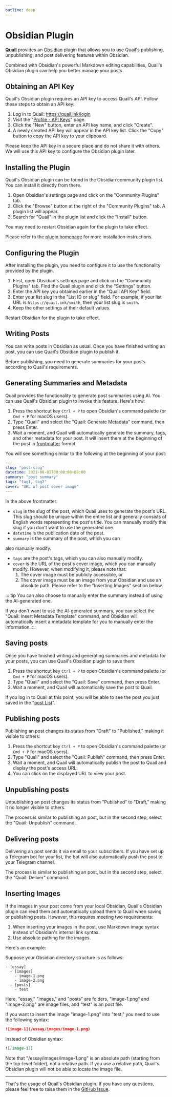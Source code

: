 ```yaml
---
outline: deep
---
```

# Obsidian Plugin

**[Quail](https://quail.ink "Quail Official Website")** provides an [Obsidian](https://obsidian.md/) plugin that allows you to use Quail's publishing, unpublishing, and post delivering features within Obsidian.

Combined with Obsidian's powerful Markdown editing capabilities, Quail's Obsidian plugin can help you better manage your posts.

## Obtaining an API Key

Quail's Obsidian plugin requires an API key to access Quail's API. Follow these steps to obtain an API key:

1. Log in to Quail: https://quail.ink/login
2. Visit the "[Profile - API Keys](https://quail.ink/dashboard/profile/apikeys)" page.
3. Click the "New" button, enter an API key name, and click "Create".
4. A newly created API key will appear in the API key list. Click the "Copy" button to copy the API key to your clipboard.

Please keep the API key in a secure place and do not share it with others. We will use this API key to configure the Obsidian plugin later.

## Installing the Plugin

Quail's Obsidian plugin can be found in the Obsidian community plugin list. You can install it directly from there.

1. Open Obsidian's settings page and click on the "Community Plugins" tab.
2. Click the "Browse" button at the right of the "Community Plugins" tab. A plugin list will appear.
3. Search for "Quail" in the plugin list and click the "Install" button.

You may need to restart Obsidian again for the plugin to take effect.

Please refer to the [plugin homepage](https://github.com/quail-ink/obsidian-quail) for more installation instructions.

## Configuring the Plugin

After installing the plugin, you need to configure it to use the functionality provided by the plugin.

1. First, open Obsidian's settings page and click on the "Community Plugins" tab. Find the Quail plugin and click the "Settings" button.
2. Enter the API key you obtained earlier in the "Quail API Key" field.
3. Enter your list slug in the "List ID or slug" field. For example, if your list URL is `https://quail.ink/smith`, then your list slug is `smith`.
4. Keep the other settings at their default values.

Restart Obsidian for the plugin to take effect.

## Writing Posts

You can write posts in Obsidian as usual. Once you have finished writing an post, you can use Quail's Obsidian plugin to publish it.

Before publishing, you need to generate summaries for your posts according to Quail's requirements.

## Generating Summaries and Metadata

Quail provides the functionality to generate post summaries using AI. You can use Quail's Obsidian plugin to invoke this feature. Here's how:

1. Press the shortcut key `Ctrl + P` to open Obsidian's command palette (or `Cmd + P` for macOS users).
2. Type "Quail" and select the "Quail: Generate Metadata" command, then press Enter.
3. Wait a moment, and Quail will automatically generate the summary, tags, and other metadata for your post. It will insert them at the beginning of the post in [frontmatter](https://jekyllrb.com/docs/front-matter/) format.

You will see something similar to the following at the beginning of your post:

```yaml
---
slug: "post-slug"
datetime: 2021-08-01T00:00:00+08:00
summary: "post summary"
tags: "tag1, tag2"
cover: "URL of post cover image"
---
```

In the above frontmatter:

- `slug` is the slug of the post, which Quail uses to generate the post's URL. This slug should be unique within the entire list and generally consists of English words representing the post's title. You can manually modify this slug if you don't want to use the generated one.
- `datetime` is the publication date of the post.
- `summary` is the summary of the post, which you can

 also manually modify.
- `tags` are the post's tags, which you can also manually modify.
- `cover` is the URL of the post's cover image, which you can manually modify. However, when modifying it, please note that:
  1. The cover image must be publicly accessible, or
  2. The cover image must be an image from your Obsidian and use an absolute path. Please refer to the "Inserting Images" section below.

::: tip
You can also choose to manually enter the summary instead of using the AI-generated one.

If you don't want to use the AI-generated summary, you can select the "Quail: Insert Metadata Template" command, and Obsidian will automatically insert a metadata template for you to manually enter the information.
:::

## Saving posts

Once you have finished writing and generating summaries and metadata for your posts, you can use Quail's Obsidian plugin to save them:

1. Press the shortcut key `Ctrl + P` to open Obsidian's command palette (or `Cmd + P` for macOS users).
2. Type "Quail" and select the "Quail: Save" command, then press Enter.
3. Wait a moment, and Quail will automatically save the post to Quail.

If you log in to Quail at this point, you will be able to see the post you just saved in the "[post List](https://quail.ink/dashboard)".

## Publishing posts

Publishing an post changes its status from "Draft" to "Published," making it visible to others:

1. Press the shortcut key `Ctrl + P` to open Obsidian's command palette (or `Cmd + P` for macOS users).
2. Type "Quail" and select the "Quail: Publish" command, then press Enter.
3. Wait a moment, and Quail will automatically publish the post to Quail and display the post's access URL.
4. You can click on the displayed URL to view your post.

## Unpublishing posts

Unpublishing an post changes its status from "Published" to "Draft," making it no longer visible to others.

The process is similar to publishing an post, but in the second step, select the "Quail: Unpublish" command.

## Delivering posts

Delivering an post sends it via email to your subscribers. If you have set up a Telegram bot for your list, the bot will also automatically push the post to your Telegram channel.

The process is similar to publishing an post, but in the second step, select the "Quail: Deliver" command.

## Inserting Images

If the images in your post come from your local Obsidian, Quail's Obsidian plugin can read them and automatically upload them to Quail when saving or publishing posts. However, this requires meeting two requirements:

1. When inserting your images in the post, use Markdown image syntax instead of Obsidian's internal link syntax.
2. Use absolute pathing for the images.

Here's an example:

Suppose your Obsidian directory structure is as follows:

```
- [essay]
  - [images]
    - image-1.png
    - image-2.png
  - [posts]
    - test
```

Here, "essay," "images," and "posts" are folders, "image-1.png" and "image-2.png" are image files, and "test" is an post file.

If you want to insert the image "image-1.png" into "test," you need to use the following syntax:

```markdown
![image-1](/essay/images/image-1.png)
```

Instead of Obsidian syntax:

```markdown
![[image-1]]
```

Note that "/essay/images/image-1.png" is an absolute path (starting from the top-level folder), not a relative path. If you use a relative path, Quail's Obsidian plugin will not be able to locate the image file.

---

That's the usage of Quail's Obsidian plugin. If you have any questions, please feel free to raise them in the [GitHub Issue](https://github.com/quail-ink/obsidian-quail/issues).